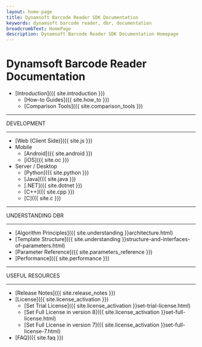 ```yaml
---
layout: home-page
title: Dynamsoft Barcode Reader SDK Documentation
keywords: dynamsoft barcode reader, dbr, documentation
breadcrumbText: HomePage
description: Dynamsoft Barcode Reader SDK Documentation Homepage
---
```


# Dynamsoft Barcode Reader Documentation

* [Introduction]({{ site.introduction }})
  * [How-to Guides]({{ site.how_to }})
  * [Comparison Tools]({{ site.comparison_tools }})

<hr>
DEVELOPMENT
<hr>

* [Web (Client Side)]({{ site.js }})
* Mobile
  * [Android]({{ site.android }})
  * [iOS]({{ site.oc }})
* Server / Desktop
  * [Python]({{ site.python }})
  * [Java]({{ site.java }})
  * [.NET]({{ site.dotnet }})
  * [C++]({{ site.cpp }})
  * [C]({{ site.c }})

<hr>
UNDERSTANDING DBR
<hr>

* [Algorithm Principles]({{ site.understanding }}architecture.html)
* [Template Structure]({{ site.understanding }}structure-and-interfaces-of-parameters.html)
* [Parameter Reference]({{ site.parameters_reference }})
* [Performance]({{ site.performance }})

<hr>
USEFUL RESOURCES
<hr>

* [Release Notes]({{ site.release_notes }})
* [License]({{ site.license_activation }})
  * [Set Trial License]({{ site.license_activation }}set-trial-license.html)
  * [Set Full License in version 8]({{ site.license_activation }}set-full-license.html)
  * [Set Full License in version 7]({{ site.license_activation }}set-full-license-7.html)
* [FAQ]({{ site.faq }})
